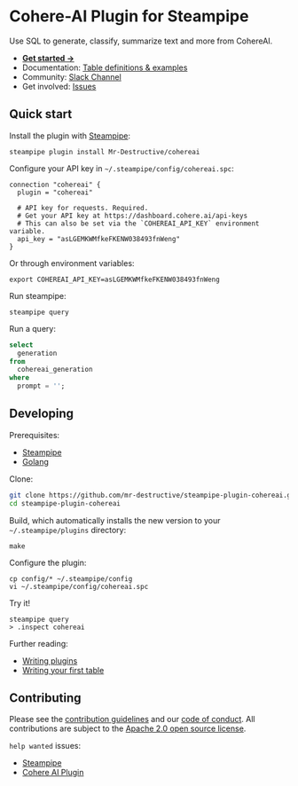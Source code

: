 # Cohere-AI Plugin for Steampipe

Use SQL to generate, classify, summarize text and more from CohereAI.

- **[Get started →](https://hub.steampipe.io/plugins/turbot/cohereai)**
- Documentation: [Table definitions & examples](https://hub.steampipe.io/plugins/turbot/cohereai/tables)
- Community: [Slack Channel](https://steampipe.io/community/join)
- Get involved: [Issues](https://github.com/turbot/steampipe-plugin-cohereai/issues)

## Quick start

Install the plugin with [Steampipe](https://steampipe.io):

```shell
steampipe plugin install Mr-Destructive/cohereai
```

Configure your API key in `~/.steampipe/config/cohereai.spc`:

```hcl
connection "cohereai" {
  plugin = "cohereai"

  # API key for requests. Required.
  # Get your API key at https://dashboard.cohere.ai/api-keys
  # This can also be set via the `COHEREAI_API_KEY` environment variable.
  api_key = "asLGEMKWMfkeFKENW038493fnWeng"
}
```

Or through environment variables:

```
export COHEREAI_API_KEY=asLGEMKWMfkeFKENW038493fnWeng
```

Run steampipe:

```shell
steampipe query
```

Run a query:

```sql
select
  generation
from
  cohereai_generation
where
  prompt = '';
```

## Developing

Prerequisites:

- [Steampipe](https://steampipe.io/downloads)
- [Golang](https://golang.org/doc/install)

Clone:

```sh
git clone https://github.com/mr-destructive/steampipe-plugin-cohereai.git
cd steampipe-plugin-cohereai
```

Build, which automatically installs the new version to your `~/.steampipe/plugins` directory:

```
make
```

Configure the plugin:

```
cp config/* ~/.steampipe/config
vi ~/.steampipe/config/cohereai.spc
```

Try it!

```
steampipe query
> .inspect cohereai
```

Further reading:

- [Writing plugins](https://steampipe.io/docs/develop/writing-plugins)
- [Writing your first table](https://steampipe.io/docs/develop/writing-your-first-table)

## Contributing

Please see the [contribution guidelines](https://github.com/turbot/steampipe/blob/main/CONTRIBUTING.md) and our [code of conduct](https://github.com/turbot/steampipe/blob/main/CODE_OF_CONDUCT.md). All contributions are subject to the [Apache 2.0 open source license](https://github.com/turbot/steampipe-plugin-cohereai/blob/main/LICENSE).

`help wanted` issues:

- [Steampipe](https://github.com/turbot/steampipe/labels/help%20wanted)
- [Cohere AI Plugin](https://github.com/turbot/steampipe-plugin-cohereai/labels/help%20wanted)
